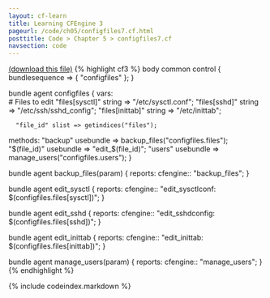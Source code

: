 ```yaml
---
layout: cf-learn
title: Learning CFEngine 3
pageurl: /code/ch05/configfiles7.cf.html
posttitle: Code > Chapter 5 > configfiles7.cf
navsection: code
---
```


[(download this file)](/src/ch05/configfiles7.cf)
{% highlight cf3 %}
body common control
{
      bundlesequence => { "configfiles" };
}

bundle agent configfiles
{
  vars:  
      # Files to edit
      "files[sysctl]" string => "/etc/sysctl.conf";
      "files[sshd]" string => "/etc/ssh/sshd_config";
      "files[inittab]"    string => "/etc/inittab";
      

      "file_id" slist => getindices("files");

  methods:
      "backup"  usebundle => backup_files("configfiles.files");
      "$(file_id)"  usebundle => "edit_$(file_id)";
      "users"   usebundle => manage_users("configfiles.users");
}

bundle agent backup_files(param)
{
  reports:
    cfengine::
      "backup_files";
}

bundle agent edit_sysctl
{
  reports:
    cfengine::
      "edit_sysctlconf: $(configfiles.files[sysctl])";
}

bundle agent edit_sshd
{
  reports:
    cfengine::
      "edit_sshdconfig: $(configfiles.files[sshd])";
}

bundle agent edit_inittab
{
  reports:
    cfengine::
      "edit_inittab: $(configfiles.files[inittab])";
}

bundle agent manage_users(param)
{
  reports:
    cfengine::
      "manage_users";
}
{% endhighlight %}

{% include codeindex.markdown %}
